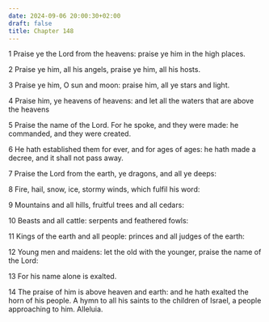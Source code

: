 ```yaml
---
date: 2024-09-06 20:00:30+02:00
draft: false
title: Chapter 148
---
```




1 Praise ye the Lord from the heavens: praise ye him in the high places.

2 Praise ye him, all his angels, praise ye him, all his hosts.

3 Praise ye him, O sun and moon: praise him, all ye stars and light.

4 Praise him, ye heavens of heavens: and let all the waters that are above the heavens

5 Praise the name of the Lord. For he spoke, and they were made: he commanded, and they were created.

6 He hath established them for ever, and for ages of ages: he hath made a decree, and it shall not pass away.

7 Praise the Lord from the earth, ye dragons, and all ye deeps:

8 Fire, hail, snow, ice, stormy winds, which fulfil his word:

9 Mountains and all hills, fruitful trees and all cedars:

10 Beasts and all cattle: serpents and feathered fowls:

11 Kings of the earth and all people: princes and all judges of the earth:

12 Young men and maidens: let the old with the younger, praise the name of the Lord:

13 For his name alone is exalted.

14 The praise of him is above heaven and earth: and he hath exalted the horn of his people. A hymn to all his saints to the children of Israel, a people approaching to him. Alleluia.

